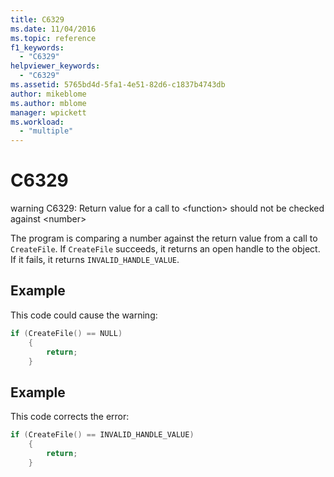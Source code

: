 ```yaml
---
title: C6329
ms.date: 11/04/2016
ms.topic: reference
f1_keywords:
  - "C6329"
helpviewer_keywords:
  - "C6329"
ms.assetid: 5765bd4d-5fa1-4e51-82d6-c1837b4743db
author: mikeblome
ms.author: mblome
manager: wpickett
ms.workload:
  - "multiple"
---
```

# C6329
warning C6329: Return value for a call to \<function> should not be checked against \<number>

 The program is comparing a number against the return value from a call to `CreateFile`. If `CreateFile` succeeds, it returns an open handle to the object. If it fails, it returns `INVALID_HANDLE_VALUE`.

## Example
 This code could cause the warning:

```cpp
if (CreateFile() == NULL)
    {
        return;
    }
```

## Example
 This code corrects the error:

```cpp
if (CreateFile() == INVALID_HANDLE_VALUE)
    {
        return;
    }
```